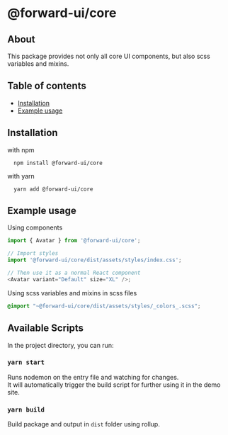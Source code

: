 # @forward-ui/core

## About

This package provides not only all core UI components, but also scss variables and mixins.

## Table of contents

- [Installation](#installation)
- [Example usage](#example-usage)

## Installation

with npm

```shell
  npm install @forward-ui/core
```

with yarn

```shell
  yarn add @forward-ui/core
```

## Example usage

Using components
```typescript
import { Avatar } from '@forward-ui/core';

// Import styles
import '@forward-ui/core/dist/assets/styles/index.css';

// Then use it as a normal React component
<Avatar variant="Default" size="XL" />;
```

Using scss variables and mixins in scss files
```scss
@import "~@forward-ui/core/dist/assets/styles/_colors_.scss";
```

## Available Scripts

In the project directory, you can run:

### `yarn start`

Runs nodemon on the entry file and watching for changes.\
It will automatically trigger the build script for further using it in the demo site.

### `yarn build`

Build package and output in `dist` folder using rollup.
